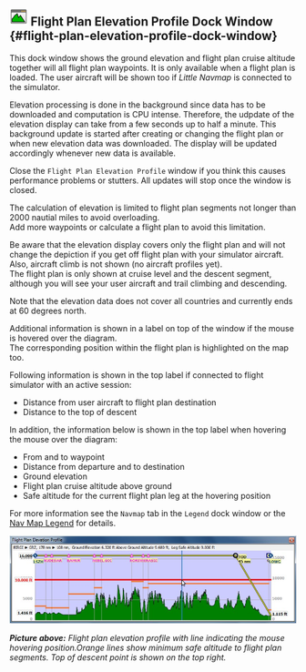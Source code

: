 ## ![Flight Plan Elevation Profile](../images/icons/profiledock.png "Flight Plan Elevation Profile") Flight Plan Elevation Profile Dock Window {#flight-plan-elevation-profile-dock-window}

This dock window shows the ground elevation and flight plan cruise altitude together will all flight plan waypoints. It is only available when a flight plan is loaded. The user aircraft will be shown too if _Little Navmap_ is connected to the simulator.

Elevation processing is done in the background since data has to be downloaded and computation is CPU intense. Therefore, the udpdate of the elevation display can take from a few seconds up to half a minute. This background update is started after creating or changing the flight plan or when new elevation data was downloaded. The display will be updated accordingly whenever new data is available.

Close the `Flight Plan Elevation Profile` window if you think this causes performance problems or stutters. All updates will stop once the window is closed.

The calculation of elevation is limited to flight plan segments not longer than 2000 nautial miles to avoid overloading.  
Add more waypoints or calculate a flight plan to avoid this limitation.

Be aware that the elevation display covers only the flight plan and will not change the depiction if you get off flight plan with your simulator aircraft. Also, aircraft climb is not shown \(no aircraft profiles yet\).  
The flight plan is only shown at cruise level and the descent segment, although you will see your user aircraft and trail climbing and descending.

Note that the elevation data does not cover all countries and currently ends at 60 degrees north.

Additional information is shown in a label on top of the window if the mouse is hovered over the diagram.  
The corresponding position within the flight plan is highlighted on the map too.

Following information is shown in the top label if connected to flight simulator with an active session:

* Distance from user aircraft to flight plan destination
* Distance to the top of descent

In addition, the information below is shown in the top label when hovering the mouse over the diagram:

* From and to waypoint
* Distance from departure and to destination
* Ground elevation
* Flight plan cruise altitude above ground
* Safe altitude for the current flight plan leg at the hovering position

For more information see the `Navmap` tab in the `Legend` dock window or the  
[Nav Map Legend](LEGEND.md#elevation-profile-legend) for details.

![Flight Plan Elevation Profile](../images/profile.jpg "Flight Plan Elevation Profile")

_**Picture above:** Flight plan elevation profile with line indicating the mouse hovering position.Orange lines show minimum safe altitude to flight plan segments. Top of descent point is shown on the top right._

